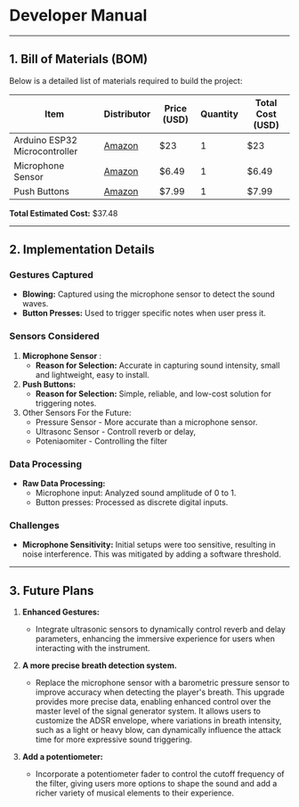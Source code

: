 # Developer Manual



---

## 1. Bill of Materials (BOM)

Below is a detailed list of materials required to build the project:

| **Item**               | **Distributor**         | **Price (USD)** | **Quantity** | **Total Cost (USD)** |
|-------------------------|-------------------------|-----------------|--------------|----------------------|
| Arduino ESP32 Microcontroller   | [Amazon](https://www.amazon.com/Arduino-ABX00083-Bluetooth-MicroPython-Compatible/dp/B0C947BHK5/ref=sr_1_1_sspa?crid=3COHWGK5WZQ9U&dib=eyJ2IjoiMSJ9.GzP-GvhsR81ftjmV7C-hRbjjWrFW2CBmv26NMHonZJQv-nwWi-OhyYKh-Rh1E8EfgWLK3dc5m5FXbbUiPsAVjSXQQMuAgego0nvDbNsNn8_qWeBTu20Rv5TiLLKHYEhP_n67cgIEabG6CiT9_aOhkCtU9E_E49QuNMbEbUThG-6eQcQmiDxX-0OXmmGN0q52ArTP3fYWDR4Pxp2sIPNVxi_01EuzspGUnI5MMhfvgVVEjdhXFU4nJyMuRi5U52D6eZzfYvQaem9oKXZdaB9ArKGdEOXjeKYgsSGsgCk0h0Q.B76va3JrfHsjLa_KYDJ9qNMcd1HDARrn1IGtbosZGP4&dib_tag=se&keywords=arduino+esp32&qid=1733417344&s=electronics&sprefix=arduino+esp3%2Celectronics%2C127&sr=1-1-spons&sp_csd=d2lkZ2V0TmFtZT1zcF9hdGY&psc=1) | $23          | 1            | $23               |
|Microphone Sensor  | [Amazon](https://www.amazon.com/dp/B00XT0PH10?ref=ppx_yo2ov_dt_b_fed_asin_title)  | $6.49           | 1            | $6.49                |
| Push Buttons  | [Amazon](https://www.amazon.com/dp/B07RTZVZ6L?ref=ppx_yo2ov_dt_b_fed_asin_title)   | $7.99           | 1            | $7.99               |
 
**Total Estimated Cost:** $37.48

---

## 2. Implementation Details

### Gestures Captured
- **Blowing:** Captured using the microphone sensor to detect the sound waves.
- **Button Presses:** Used to trigger specific notes when user press it.
### Sensors Considered
1. **Microphone Sensor** :
   - **Reason for Selection:** Accurate in capturing sound intensity, small and lightweight, easy to install.
2. **Push Buttons:**
   - **Reason for Selection:** Simple, reliable, and low-cost solution for triggering notes.
3. Other Sensors For the Future: 
     - Pressure Sensor - More accurate than a microphone sensor.
     - Ultrasonc Sensor - Controll reverb or delay,
     - Poteniaomiter - Controlling the filter


### Data Processing
- **Raw Data Processing:**
  - Microphone input: Analyzed sound amplitude of 0 to 1.
  - Button presses: Processed as discrete digital inputs.
  

### Challenges
- **Microphone Sensitivity:** Initial setups were too sensitive, resulting in noise interference. This was mitigated by adding a software threshold.

---

## 3. Future Plans

1. **Enhanced Gestures:**
   - Integrate ultrasonic sensors to dynamically control reverb and delay parameters, enhancing the immersive experience for users when interacting with the instrument.
   
2. **A more precise breath detection system.**
   - Replace the microphone sensor with a barometric pressure sensor to improve accuracy when detecting the player's breath. This upgrade provides more precise data, enabling enhanced control over the master level of the signal generator system. It allows users to customize the ADSR envelope, where variations in breath intensity, such as a light or heavy blow, can dynamically influence the attack time for more expressive sound triggering.

3. **Add a potentiometer:**
   - Incorporate a potentiometer fader to control the cutoff frequency of the filter, giving users more options to shape the sound and add a richer variety of musical elements to their experience.